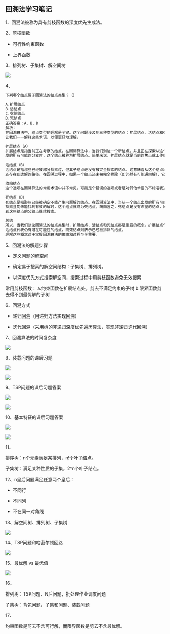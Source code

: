## 回溯法学习笔记

1、回溯法被称为具有剪枝函数的深度优先生成法。

2、剪枝函数

- 可行性约束函数

- 上界函数

3、排列树、子集树、解空间树

![](https://cdn.sa.net/2024/01/10/ISntHUT5oam71NE.webp)

4、

```bash
下列哪个结点属于回溯法的结点类型？（）

A.扩展结点
B.活结点
c.收缩结点
D.死结点
正确答案：A、B、D
解析：
在回溯算法中，结点类型的理解是关键。这个问题涉及到三种类型的结点：扩展结点、活结点和死结点。
让我们一一解释这些术语，以便更好地理解。

扩展结点（A）
扩展结点是指当前正在考察的结点。在回溯算法中，当我们到达一个新结点，并且正在探索从这个结点出
发的所有可能的分支时，这个结点被称为扩展结点。简单来说，扩展结点就是当前的焦点或工作结点。

活结点（B）
活结点是指那些已经被部分探索过，但其子结点还没有被完全探索的结点。这意味着从这个结点出发可能
还存在到达解的路径。在回溯过程中，如果一个结点还未被完全排除（即仍然有可能通向解），它就是一个活结点。

收缩结点
这个选项在回溯算法的常用术语中并不常见，可能是个错误的选项或者是对其他术语的不标准表述。

死结点（D）
死结点是指那些已经被确定不能产生问题解的结点。在回溯算法中，当从一个结点出发的所有可能路径都已经被
探索且均未能找到有效的解时，这个结点就成为死结点。简而言之，死结点是没有希望的结点，回溯算法会回退
到这些结点的父结点继续搜索。

总结
所以，当我们谈论回溯法的结点类型时，扩展结点、活结点和死结点都是重要的概念。扩展结点代表当前的工作焦点，
活结点代表仍有潜在可能性的结点，而死结点则表示已经被排除的结点。
理解这些概念对于掌握回溯算法的策略和过程至关重要。
```

5、回溯法的解题步骤

- 定义问题的解空间

- 确定易于搜索的解空间结构：子集树、排列树。

- 以深度优先方式搜索解空间，搜索过程中用剪枝函数避免无效搜索

常用剪枝函数：
a.约束函数在扩展结点处，剪去不满足约束的子树
b.限界函数剪去得不到最优解的子树

6、回溯方式

- 递归回溯（用递归方法实现回溯）

- 迭代回溯（采用树的非递归深度优先遍历算法，实现非递归迭代回溯）

7、回溯算法的时间复杂度

![](https://cdn.sa.net/2024/01/10/oe7yJIhiNgZczs9.webp)

8、装载问题的课后习题

![](https://img.gujiakai.cn/i/2024/01/10/k3k8s8-0.webp)

![](https://img.gujiakai.cn/i/2024/01/10/k3oot8-0.webp)

9、TSP问题的课后习题答案

![](https://img.gujiakai.cn/i/2024/01/10/k453ke-0.webp)

![](https://img.gujiakai.cn/i/2024/01/10/k4acct-0.webp)

10、基本特征的课后习题答案

![](https://img.gujiakai.cn/i/2024/01/10/k4q4ne-0.webp)

![](https://img.gujiakai.cn/i/2024/01/10/k4va2l-0.webp)

11、

排序树：n个元素满足某排列，n!个叶子结点。

子集树：满足某种性质的子集，2^n个叶子结点。

12、n皇后问题满足任意两个皇后：

- 不同行

- 不同列

- 不在同一对角线

13、解空间树、排列树、子集树

![](https://cdn.sa.net/2024/01/14/x9nF1RkJw7f8b6Q.webp)

14、TSP问题和哈密尔顿回路

![](https://cdn.sa.net/2024/01/14/vPbhOgGx57Etlym.webp)

15、最优解 vs 最优值

![](https://cdn.sa.net/2024/01/14/HRMYfgtL51UPxdS.webp)

16、

排列树：TSP问题，N后问题，批处理作业调度问题

子集树：背包问题，子集和问题、装载问题

17、

约束函数是剪去不含可行解，而限界函数是剪去不含最优解。